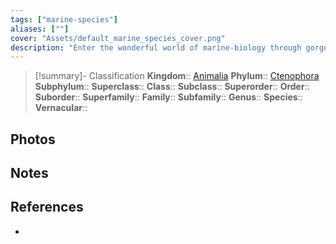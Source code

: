 ```yaml
---
tags: ["marine-species"]
aliases: [""]
cover: "Assets/default_marine_species_cover.png"
description: "Enter the wonderful world of marine-biology through gorgeous underwater pictures of marine animals. Ctenophora is a translucide animal that looks like a jellyfish but is not. It's one of the older animal to have evolve."
---
```

> [!summary]- Classification
**Kingdom**:: [Animalia](Animalia.md)
**Phylum**:: [Ctenophora](Ctenophora.md)
**Subphylum**::
**Superclass**::
**Class**:: 
**Subclass**::
**Superorder**::
**Order**::
**Suborder**::
**Superfamily**::
**Family**::
**Subfamily**::
**Genus**::
**Species**::
**Vernacular**::

## Photos

## Notes

## References
- 